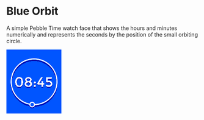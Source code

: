 # Blue Orbit

A simple Pebble Time watch face that shows the hours and minutes numerically and
represents the seconds by the position of the small orbiting circle.

![Screenshot](resources/images/screenshot.png)
